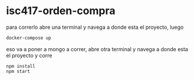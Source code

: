 # isc417-orden-compra

para correrlo abre una terminal y navega a donde esta el proyecto, luego 
   ```bash
   docker-compose up
   ```
   
eso va a poner a mongo a correr, abre otra terminal y navega a donde esta el proyecto y corre
  ```
  npm install
  npm start
  ```
